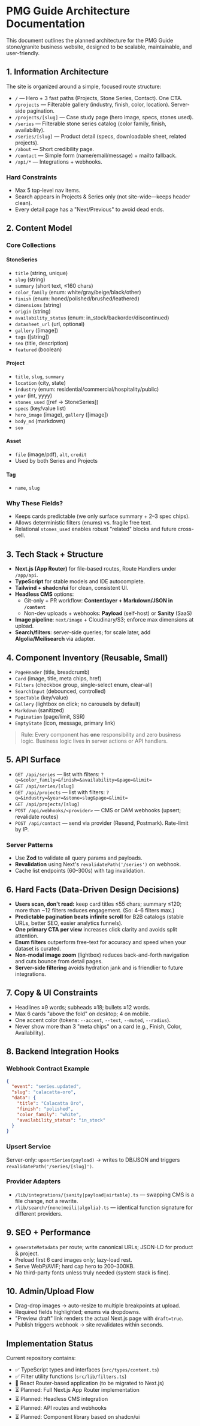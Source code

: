 # PMG Guide Architecture Documentation

This document outlines the planned architecture for the PMG Guide stone/granite business website, designed to be scalable, maintainable, and user-friendly.

## 1. Information Architecture

The site is organized around a simple, focused route structure:

- `/` — Hero + 3 fast paths (Projects, Stone Series, Contact). One CTA.
- `/projects` — Filterable gallery (industry, finish, color, location). Server-side pagination.
- `/projects/[slug]` — Case study page (hero image, specs, stones used).
- `/series` — Filterable stone series catalog (color family, finish, availability).
- `/series/[slug]` — Product detail (specs, downloadable sheet, related projects).
- `/about` — Short credibility page.
- `/contact` — Simple form (name/email/message) + mailto fallback.
- `/api/*` — Integrations + webhooks.

### Hard Constraints

- Max 5 top-level nav items.
- Search appears in Projects & Series only (not site-wide—keeps header clean).
- Every detail page has a "Next/Previous" to avoid dead ends.

## 2. Content Model

### Core Collections

#### StoneSeries
- `title` (string, unique)
- `slug` (string)
- `summary` (short text, ≤160 chars)
- `color_family` (enum: white/gray/beige/black/other)
- `finish` (enum: honed/polished/brushed/leathered)
- `dimensions` (string)
- `origin` (string)
- `availability_status` (enum: in_stock/backorder/discontinued)
- `datasheet_url` (url, optional)
- `gallery` ([image])
- `tags` ([string])
- `seo` (title, description)
- `featured` (boolean)

#### Project
- `title`, `slug`, `summary`
- `location` (city, state)
- `industry` (enum: residential/commercial/hospitality/public)
- `year` (int, yyyy)
- `stones_used` ([ref -> StoneSeries])
- `specs` (key/value list)
- `hero_image` (image), `gallery` ([image])
- `body_md` (markdown)
- `seo`

#### Asset
- `file` (image/pdf), `alt`, `credit`
- Used by both Series and Projects

#### Tag
- `name`, `slug`

### Why These Fields?

- Keeps cards predictable (we only surface summary + 2–3 spec chips).
- Allows deterministic filters (enums) vs. fragile free text.
- Relational `stones_used` enables robust "related" blocks and future cross-sell.

## 3. Tech Stack + Structure

- **Next.js (App Router)** for file-based routes, Route Handlers under `/app/api`.
- **TypeScript** for stable models and IDE autocomplete.
- **Tailwind + shadcn/ui** for clean, consistent UI.
- **Headless CMS** options:
  - Git-only + PR workflow: **Contentlayer + Markdown/JSON in `/content`**
  - Non-dev uploads + webhooks: **Payload** (self-host) or **Sanity** (SaaS)
- **Image pipeline**: `next/image` + Cloudinary/S3; enforce max dimensions at upload.
- **Search/filters**: server-side queries; for scale later, add **Algolia/Meilisearch** via adapter.

## 4. Component Inventory (Reusable, Small)

- `PageHeader` (title, breadcrumb)
- `Card` (image, title, meta chips, href)
- `Filters` (checkbox group, single-select enum, clear-all)
- `SearchInput` (debounced, controlled)
- `SpecTable` (key/value)
- `Gallery` (lightbox on click; no carousels by default)
- `Markdown` (sanitized)
- `Pagination` (page/limit, SSR)
- `EmptyState` (icon, message, primary link)

> Rule: Every component has **one** responsibility and zero business logic. Business logic lives in server actions or API handlers.

## 5. API Surface

- `GET /api/series` — list with filters: `?q=&color_family=&finish=&availability=&page=&limit=`
- `GET /api/series/[slug]`
- `GET /api/projects` — list with filters: `?q=&industry=&year=&stone=slug&page=&limit=`
- `GET /api/projects/[slug]`
- `POST /api/webhooks/<provider>` — CMS or DAM webhooks (upsert; revalidate routes)
- `POST /api/contact` — send via provider (Resend, Postmark). Rate-limit by IP.

### Server Patterns

- Use **Zod** to validate all query params and payloads.
- **Revalidation** using Next's `revalidatePath('/series')` on webhook.
- Cache list endpoints (60–300s) with tag invalidation.

## 6. Hard Facts (Data-Driven Design Decisions)

- **Users scan, don't read:** keep card titles ≤55 chars; summary ≤120; more than ~12 filters reduces engagement. (So: 4–6 filters max.)
- **Predictable pagination beats infinite scroll** for B2B catalogs (stable URLs, better SEO, easier analytics funnels).
- **One primary CTA per view** increases click clarity and avoids split attention.
- **Enum filters** outperform free-text for accuracy and speed when your dataset is curated.
- **Non-modal image zoom** (lightbox) reduces back-and-forth navigation and cuts bounce from detail pages.
- **Server-side filtering** avoids hydration jank and is friendlier to future integrations.

## 7. Copy & UI Constraints

- Headlines ≤9 words; subheads ≤18; bullets ≤12 words.
- Max 6 cards "above the fold" on desktop; 4 on mobile.
- One accent color (tokens: `--accent`, `--text`, `--muted`, `--radius`).
- Never show more than 3 "meta chips" on a card (e.g., Finish, Color, Availability).

## 8. Backend Integration Hooks

### Webhook Contract Example

```json
{
  "event": "series.updated",
  "slug": "calacatta-oro",
  "data": {
    "title": "Calacatta Oro",
    "finish": "polished",
    "color_family": "white",
    "availability_status": "in_stock"
  }
}
```

### Upsert Service
Server-only: `upsertSeries(payload)` → writes to DB/JSON and triggers `revalidatePath('/series/[slug]')`.

### Provider Adapters
- `/lib/integrations/{sanity|payload|airtable}.ts` — swapping CMS is a file change, not a rewrite.
- `/lib/search/{none|meili|algolia}.ts` — identical function signature for different providers.

## 9. SEO + Performance

- `generateMetadata` per route; write canonical URLs; JSON-LD for product & project.
- Preload first 6 card images only; lazy-load rest.
- Serve WebP/AVIF; hard cap hero to 200–300KB.
- No third-party fonts unless truly needed (system stack is fine).

## 10. Admin/Upload Flow

- Drag-drop images → auto-resize to multiple breakpoints at upload.
- Required fields highlighted; enums via dropdowns.
- "Preview draft" link renders the actual Next.js page with `draft=true`.
- Publish triggers webhook → site revalidates within seconds.

## Implementation Status

Current repository contains:
- ✅ TypeScript types and interfaces (`src/types/content.ts`)
- ✅ Filter utility functions (`src/lib/filters.ts`)
- 🔄 React Router-based application (to be migrated to Next.js)
- ⏳ Planned: Full Next.js App Router implementation
- ⏳ Planned: Headless CMS integration
- ⏳ Planned: API routes and webhooks
- ⏳ Planned: Component library based on shadcn/ui
